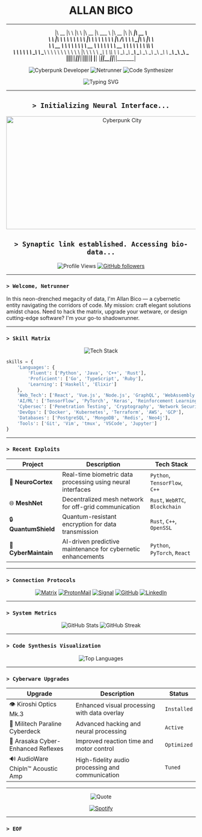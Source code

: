 <div align="center">

# **ALLAN BICO**
________  ___       ___       ________  ________      ________  ___  ________  ________     
|\   __  \|\  \     |\  \     |\   __  \|\   ___  \   |\   __  \|\  \|\   ____\|\   __  \    
\ \  \|\  \ \  \    \ \  \    \ \  \|\  \ \  \\ \  \  \ \  \|\ /\ \  \ \  \___|\ \  \|\  \   
 \ \   __  \ \  \    \ \  \    \ \   __  \ \  \\ \  \  \ \   __  \ \  \ \  \    \ \  \\\  \  
  \ \  \ \  \ \  \____\ \  \____\ \  \ \  \ \  \\ \  \  \ \  \|\  \ \  \ \  \____\ \  \\\  \ 
   \ \__\ \__\ \_______\ \_______\ \__\ \__\ \__\\ \__\  \ \_______\ \__\ \_______\ \_______\
    \|__|\|__|\|_______|\|_______|\|__|\|__|\|__| \|__|   \|_______|\|__|\|_______|\|_______|

![Cyberpunk Developer](https://img.shields.io/badge/CYBERPUNK%20DEVELOPER-FF00FF?style=for-the-badge&logo=cyberpunk)
![Netrunner](https://img.shields.io/badge/NETRUNNER-00FFFF?style=for-the-badge&logo=netrunner)
![Code Synthesizer](https://img.shields.io/badge/CODE%20SYNTHESIZER-FFA500?style=for-the-badge&logo=code-synth)

<img src="https://readme-typing-svg.herokuapp.com?font=Fira+Code&size=28&duration=2800&pause=2000&color=A020F0&center=true&vCenter=true&width=940&lines=Neural+Architect+%7C+Code+Synthesizer;Cryptography+Enthusiast+%7C+Digital+Nomad" alt="Typing SVG" />

</div>

---

<div align="center">
  
## **`> Initializing Neural Interface...`**

<img src="https://i.imgur.com/vTwYoKJ.gif" width="600" height="300" alt="Cyberpunk City" />

## **`> Synaptic link established. Accessing bio-data...`**

![Profile Views](https://komarev.com/ghpvc/?username=virusinfect&color=blueviolet)
[![GitHub followers](https://img.shields.io/github/followers/virusinfect?label=Follow&style=social)](https://github.com/virusinfect)

</div>

---

### **`> Welcome, Netrunner`**

In this neon-drenched megacity of data, I'm Allan Bico — a cybernetic entity navigating the corridors of code. My mission: craft elegant solutions amidst chaos. Need to hack the matrix, upgrade your wetware, or design cutting-edge software? I'm your go-to shadowrunner.

---

### **`> Skill Matrix`**

<div align="center">
  
<img src="https://skillicons.dev/icons?i=python,java,cpp,rust,go,typescript,ruby,react,vue,nodejs,graphql,tensorflow,pytorch,docker,kubernetes,aws,git,vim" alt="Tech Stack" />

</div>

```python
skills = {
    'Languages': {
        'Fluent': ['Python', 'Java', 'C++', 'Rust'],
        'Proficient': ['Go', 'TypeScript', 'Ruby'],
        'Learning': ['Haskell', 'Elixir']
    },
    'Web_Tech': ['React', 'Vue.js', 'Node.js', 'GraphQL', 'WebAssembly'],
    'AI/ML': ['TensorFlow', 'PyTorch', 'Keras', 'Reinforcement Learning'],
    'Cybersec': ['Penetration Testing', 'Cryptography', 'Network Security'],
    'DevOps': ['Docker', 'Kubernetes', 'Terraform', 'AWS', 'GCP'],
    'Databases': ['PostgreSQL', 'MongoDB', 'Redis', 'Neo4j'],
    'Tools': ['Git', 'Vim', 'tmux', 'VSCode', 'Jupyter']
}
```

---

### **`> Recent Exploits`**

<div align="center">

| Project       | Description                                                      | Tech Stack                           |
|---------------|------------------------------------------------------------------|--------------------------------------|
| 🧬 **NeuroCortex** | Real-time biometric data processing using neural interfaces      | `Python`, `TensorFlow`, `C++`        |
| 🌐 **MeshNet**     | Decentralized mesh network for off-grid communication            | `Rust`, `WebRTC`, `Blockchain`       |
| 🔒 **QuantumShield**| Quantum-resistant encryption for data transmission              | `Rust`, `C++`, `OpenSSL`             |
| 🤖 **CyberMaintain**| AI-driven predictive maintenance for cybernetic enhancements    | `Python`, `PyTorch`, `React`         |

</div>

---

### **`> Connection Protocols`**

<div align="center">

[![Matrix](https://img.shields.io/badge/Matrix-000000?style=for-the-badge&logo=Matrix&logoColor=white)](https://matrix.to/#/@virusinfect:matrix.org)
[![ProtonMail](https://img.shields.io/badge/ProtonMail-8B89CC?style=for-the-badge&logo=protonmail&logoColor=white)](mailto:virusinfect@protonmail.com)
[![Signal](https://img.shields.io/badge/Signal-%23039BE5.svg?&style=for-the-badge&logo=Signal&logoColor=white)](https://signal.me/#eu/virusinfect)
[![GitHub](https://img.shields.io/badge/GitHub-181717?style=for-the-badge&logo=github&logoColor=white)](https://github.com/virusinfect)
[![LinkedIn](https://img.shields.io/badge/LinkedIn-0077B5?style=for-the-badge&logo=linkedin&logoColor=white)](https://www.linkedin.com/in/virusinfect)

</div>

---

### **`> System Metrics`**

<div align="center">

<img src="https://github-readme-stats.vercel.app/api?username=virusinfect&show_icons=true&theme=radical" alt="GitHub Stats" />
<img src="https://github-readme-streak-stats.herokuapp.com/?user=virusinfect&theme=radical" alt="GitHub Streak" />

</div>

---

### **`> Code Synthesis Visualization`**

<div align="center">

<img src="https://github-readme-stats.vercel.app/api/top-langs/?username=virusinfect&layout=compact&theme=radical" alt="Top Languages" />

</div>

---

### **`> Cyberware Upgrades`**

<div align="center">

| Upgrade                          | Description                                         | Status       |
|----------------------------------|-----------------------------------------------------|--------------|
| 👁️ Kiroshi Optics Mk.3           | Enhanced visual processing with data overlay        | `Installed`  |
| 🧠 Militech Paraline Cyberdeck    | Advanced hacking and neural processing              | `Active`     |
| 🦾 Arasaka Cyber-Enhanced Reflexes| Improved reaction time and motor control            | `Optimized`  |
| 🔊 AudioWare ChipIn™ Acoustic Amp | High-fidelity audio processing and communication    | `Tuned`      |

</div>

---

<div align="center">

<img src="https://readme-typing-svg.herokuapp.com?font=Fira+Code&duration=1000&pause=3000&color=00FF00&center=true&vCenter=true&multiline=true&repeat=false&width=840&height=100&lines=%22The+future+is+already+here+%E2%80%94+it's+just+not+evenly+distributed.%22;-+William+Gibson" alt="Quote" />

[![Spotify](https://novatorem-eosin-tau.vercel.app/api/spotify)](https://open.spotify.com/user/allanbico)

</div>

---

### **`> EOF`**
